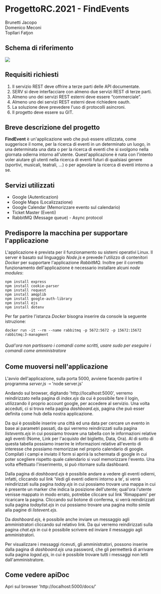 # ProgettoRC.2021 - FindEvents
Brunetti Jacopo <br> Domenico Meconi <br> Topllari Fatjon

## Schema di riferimento
<img src="https://github.com/Gabri3l09/ProgettoRC.2021/blob/main/SchemaApp.png"/>

## Requisiti richiesti
1. Il servizio REST deve offrire a terze parti delle API documentate.
2. SERV si deve interfacciare con almeno due servizi REST di terze parti.
3. Almeno uno dei servizi REST esterni deve essere “commerciale”.
4. Almeno uno dei servizi REST esterni deve richiedere oauth.
5. La soluzione deve prevedere l'uso di protocolli asincroni.
6. Il progetto deve essere su GIT.

## Breve descrizione del progetto
**FindEvent** è un'applicazione web che può essere utilizzata, come suggerisce il nome, per la ricerca di eventi in un determinato un luogo, in una determinata una data o per la ricerca di eventi che si svolgono nella giornata odierna intorno all'utente. Quest'applicazione è nata con l'intento voler aiutare gli utenti nella ricerca di eventi futuri di qualsiasi genere (sportivi, musicali, teatrali, ...) o per agevolare la ricerca di eventi intorno a se.

## Servizi utilizzati
- Google (Autenticazion)
- Google Maps (Localizzazione)
- Google Calendar (Memorizzare evento sul calendario)
- Ticket Master (Eventi)
- RabbitMQ (Message queue) - Async protocol

## Predisporre la macchina per supportare l'applicazione
L'applicazione è prevista per il funzionamento su sistemi operativi Linux. Il server è basato sul linguaggio *Node.js* e prevede l'utilizzo di contenitori *Docker* per supportare l'applicazione *RabbitMQ*. Inoltre per il corretto funzionamento dell'applicazione è necessario installare alcuni *node modules*:
```
npm install express
npm install cookie-parser
npm install request
npm install amqplib
npm install google-auth-library
npm install ejs
npm install dotenv
```
Per far partire l'istanza *Docker* bisogna inserire da console la seguente istruzione:
```
docker run -it --rm --name rabbitmq -p 5672:5672 -p 15672:15672 rabbitmq:3-managment
```
###### Qual'ora non partissero i comandi come scritti, usare *sudo* per eseguire i comandi come amministratore

## Come muoversi nell'applicazione
L'avvio dell'applicazione, sulla porta 5000, avviene facendo partire il programma *server.js* ➝ 'node server.js'

Andando sul browser, digitando 'http://localhost:5000', verremo reindirizzato nella pagina di *index.ejs* da cui è possibile fare il login, utilizzando il proprio account google, per accedere al servizio. Una volta acceduti, ci si trova nella pagina *dashboard.ejs*, pagina che può esser definita come hub della nostra applicazione.

Da qui è possibile inserire una città ed una data per cercare un evento in base ai parametri passati, da qui verremo reindirizzati sulla pagina *listevents.ejs* in cui possiamo trovare una tabella con le informazioni relative agli eventi (Nome, Link per l'acquisto del biglietto, Data, Ora). Al di sotto di questa tabella possiamo inserire le informazioni relative all'evento di interesse che possiamo memorizzae nel proprio calendario di google. Compilati i campi e inviato il form si aprirà la schermata di google in cui poter scegliere rispetto quale calendario si vuol memorizzare l'evento. Una volta effettuato l'inserimento, si può ritornare sulla dashboard.

Dalla pagina di *dashboard.ejs* è possibile andare a vedere gli eventi odierni, infatti, cliccando sul link 'Vedi gli eventi odierni intorno a te', si verrà reindirizzati sulla pagina *today.ejs* in cui possiamo trovare una mappa in cui è presente un marker che indica la posizione dell'utente; qual'ora l'utente venisse mappato in modo errato, potrebbe cliccare sul link 'Rimappami' per ricaricare la pagina. Cliccando sul botone di conferma, si verrà reindirizzati sulla pagina *todaylist.ejs* in cui possiamo trovare una pagina molto simile alla pagine di *listevent.ejs*.

Da *dashboard.ejs*, è possibile anche inviare un messaggio agli amministratori cliccando sul relativo link. Da qui verremo reindirizzati sulla pagina *chat.ejs* in cui è possibile scrivere ed inviare il messaggio agli amministratori.

Per visualizzare i messaggi ricevuti, gli amministratori, possono inserire dalla pagina di *dashboard.ejs* una password, che gli permetterà di arrivare sulla pagina *logad.ejs*, in cui è possibile trovare tutti i messaggi non letti dall'amministratore.

## Come vedere apiDoc
Apri sul browser 'http://localhost:5000/docs/'
